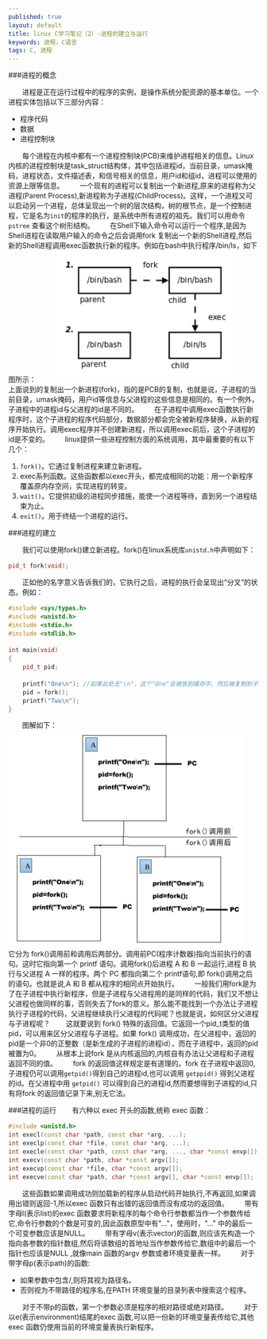 ```yaml
---
published: true
layout: default
title: linux C学习笔记（2）-进程的建立与运行
keywords: 进程，C语言
tags: C, 进程
---
```


###进程的概念

　　进程是正在运行过程中的程序的实例，是操作系统分配资源的基本单位。一个进程实体包括以下三部分内容：

* 程序代码
* 数据
* 进程控制块

　　每个进程在内核中都有一个进程控制块(PCB)来维护进程相关的信息。Linux内核的进程控制块是task_struct结构体，其中包括进程id，当前目录，umask掩码，进程状态，文件描述表，和信号相关的信息，用户id和组id，进程可以使用的资源上限等信息。
　　一个现有的进程可以复制出一个新进程,原来的进程称为父进程(Parent Process),新进程称为子进程(ChildProcess)。这样，一个进程又可以启动另一个进程，总体呈现出一个树的层次结构，树的根节点，是一个控制进程，它是名为`init`的程序的执行，是系统中所有进程的祖先。我们可以用命令 `pstree` 查看这个树形结构。
　　在Shell下输入命令可以运行一个程序,是因为Shell进程在读取用户输入的命令之后会调用fork 复制出一个新的Shell进程,然后新的Shell进程调用exec函数执行新的程序。例如在bash中执行程序/bin/ls，如下图所示：
　　![block](/images/post/shell_fork.png "shell fork")
　　上面说到的复制出一个新进程(fork)，指的是PCB的复制，也就是说，子进程的当前目录，umask掩码，用户id等信息与父进程的这些信息是相同的。有一个例外，子进程中的进程id与父进程的id是不同的。
　　在子进程中调用exec函数执行新程序时，这个子进程的程序代码部分，数据部分都会完全被新程序替换，从新的程序开始执行。调用exec程序并不创建新进程，所以调用exec前后，这个子进程的id是不变的。
　　linux提供一些进程控制方面的系统调用，其中最重要的有以下几个：

1. `fork()`。它通过复制进程来建立新进程。
2. exec系列函数。这些函数都以exec开头，都完成相同的功能：用一个新程序覆盖原内存空间，实现进程的转变。
3. `wait()`。它提供初级的进程同步措施，能使一个进程等待，直到另一个进程结束为止。
4. `exit()`。用于终结一个进程的运行。 


###进程的建立

　　我们可以使用fork()建立新进程。fork()在linux系统库`unistd.h`中声明如下：

```cpp
pid_t fork(void);
```

　　正如他的名字意义告诉我们的，它执行之后，进程的执行会呈现出“分叉”的状态。例如：

```cpp
#include <sys/types.h>
#include <unistd.h>
#include <stdio.h>
#include <stdlib.h>

int main(void)
{
	pid_t pid;

	printf("One\n"); //如果此处无"\n"，这个"One"会被放到缓存中，然后被复制到子进程空间，最终运行结果会多输出一个"One"
	pid = fork();
	printf("Two\n");
}
```

　　图解如下：
	![block](/images/post/fork_before_after.png "fork before and after")
　　它分为 fork()调用前和调用后两部分。调用前PC(程序计数器)指向当前执行的语句。这时它指向第一个 printf 语句。调用fork()后进程 A 和 B 一起运行,进程 B 执行与父进程 A 一样的程序。两个 PC 都指向第二个 printf语句,即 fork()调用之后的语句。也就是说,A 和 B 都从程序的相同点开始执行。
　　一般我们用fork是为了在子进程中执行新程序，但是子进程与父进程用的是同样的代码，我们又不想让父进程也做同样的事，否则失去了fork的意义。那么能不能找到一个办法让子进程执行子进程的代码，父进程继续执行父进程的代码呢？也就是说，如何区分父进程与子进程呢？
　　这就要说到 fork() 特殊的返回值。它返回一个pid_t类型的值pid，可以用来区分父进程与子进程。如果 fork() 调用成功，在父进程中，返回的pid是一个非0的正整数（是新生成的子进程的进程id），而在子进程中，返回的pid被置为0。
　　从根本上说fork 是从内核返回的,内核自有办法让父进程和子进程返回不同的值。
　　fork 的返回值这样规定是有道理的。fork 在子进程中返回0,子进程仍可以调用`getpid()`得到自己的进程id,也可以调用 `getppid()` 得到父进程的id。在父进程中用 `getpid()` 可以得到自己的进程id,然而要想得到子进程的id,只有将fork 的返回值记录下来,别无它法。

###进程的运行
　　有六种以 exec 开头的函数,统称 exec 函数：

```cpp
#include <unistd.h>
int execl(const char *path, const char *arg, ...);
int execlp(const char *file, const char *arg, ...);
int execle(const char *path, const char *arg, ..., char *const envp[]);
int execv(const char *path, char *const argv[]);
int execvp(const char *file, char *const argv[]);
int execve(const char *path, char *const argv[], char *const envp[]);
```

　　这些函数如果调用成功则加载新的程序从启动代码开始执行,不再返回,如果调用出错则返回-1,所以exec 函数只有出错的返回值而没有成功的返回值。
　　带有字母l(表示list)的exec 函数要求将新程序的每个命令行参数都当作一个参数传给它,命令行参数的个数是可变的,因此函数原型中有"..."，使用时，"..." 中的最后一个可变参数应该是NULL。
　　带有字母v(表示vector)的函数,则应该先构造一个指向各参数的指针数组,然后将该数组的首地址当作参数传给它,数组中的最后一个指针也应该是NULL ,就像main 函数的argv 参数或者环境变量表一样。
　　对于带字母p(表示path)的函数:

* 如果参数中包含/,则将其视为路径名。
* 否则视为不带路径的程序名,在PATH 环境变量的目录列表中搜索这个程序。

　　对于不带p的函数，第一个参数必须是程序的相对路径或绝对路径。
　　对于以e(表示environment)结尾的exec 函数,可以把一份新的环境变量表传给它,其他exec 函数仍使用当前的环境变量表执行新程序。



